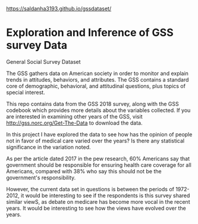 https://saldanha3193.github.io/gssdataset/

# Exploration and Inference of GSS survey Data

General Social Survey Dataset

The GSS gathers data on American society in order to monitor and explain trends in attitudes, behaviors, and attributes. The GSS contains a standard core of demographic, behavioral, and attitudinal questions, plus topics of special interest.

This repo contains data from the GSS 2018 survey, along with the GSS codebook which provides more details about the variables collected. If you are interested in examining other years of the GSS, visit http://gss.norc.org/Get-The-Data to download the data.


In this project I have explored the data to see how has the opinion of people not in favor of medical care varied over the years? Is there any statistical significance in the variation noted.

As per the article dated 2017 in the pew research, 60% Americans say that government should be responsible for ensuring health care coverage for all Americans, compared with 38% who say this should not be the government's responsibility.

However, the current data set in questions is between the periods of 1972-2012, it would be interesting to see if the respondents is this survey shared similar viewS, as debate on medicare has become more vocal in the recent years. It would be interesting to see how the views have evolved over the years.
